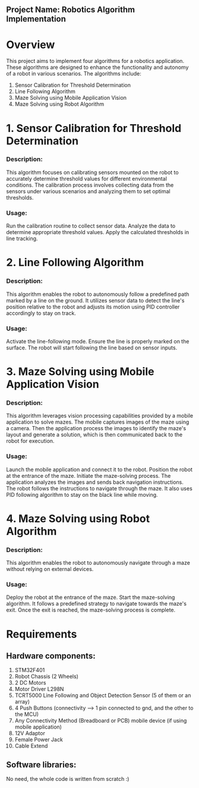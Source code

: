 ## Project Name: Robotics Algorithm Implementation

# Overview
This project aims to implement four algorithms for a robotics application. These algorithms are designed to enhance the functionality and autonomy of a robot in various scenarios. The algorithms include:
 1. Sensor Calibration for Threshold Determination
 2. Line Following Algorithm
 3. Maze Solving using Mobile Application Vision
 4. Maze Solving using Robot Algorithm

# 1. Sensor Calibration for Threshold Determination
### Description:
This algorithm focuses on calibrating sensors mounted on the robot to accurately determine threshold values for different environmental conditions. The calibration process involves collecting data from the sensors under various scenarios and analyzing them to set optimal thresholds.
### Usage:
Run the calibration routine to collect sensor data.
Analyze the data to determine appropriate threshold values.
Apply the calculated thresholds in line tracking.

# 2. Line Following Algorithm
### Description:
This algorithm enables the robot to autonomously follow a predefined path marked by a line on the ground. It utilizes sensor data to detect the line's position relative to the robot and adjusts its motion using PID controller accordingly to stay on track.
### Usage:
Activate the line-following mode.
Ensure the line is properly marked on the surface.
The robot will start following the line based on sensor inputs.

# 3. Maze Solving using Mobile Application Vision
### Description:
This algorithm leverages vision processing capabilities provided by a mobile application to solve mazes. The mobile captures images of the maze using a camera. Then the application process the images to identify the maze's layout and generate a solution, which is then communicated back to the robot for execution.
### Usage:
Launch the mobile application and connect it to the robot.
Position the robot at the entrance of the maze.
Initiate the maze-solving process.
The application analyzes the images and sends back navigation instructions.
The robot follows the instructions to navigate through the maze.
It also uses PID following algorithm to stay on the black line while moving.

# 4. Maze Solving using Robot Algorithm
### Description:
This algorithm enables the robot to autonomously navigate through a maze without relying on external devices.
### Usage:
Deploy the robot at the entrance of the maze.
Start the maze-solving algorithm.
It follows a predefined strategy to navigate towards the maze's exit.
Once the exit is reached, the maze-solving process is complete.

# Requirements
## Hardware components:
 1. STM32F401
 2. Robot Chassis (2 Wheels)
 3. 2 DC Motors
 4. Motor Driver L298N
 5. TCRT5000 Line Following and Object Detection Sensor (5 of them or an array)
 6. 4 Push Buttons (connectivity --> 1 pin connected to gnd, and the other to the MCU)
 7. Any Connectivity Method (Breadboard or PCB) mobile device (if using mobile application)
 8. 12V Adaptor
 9. Female Power Jack
 10. Cable Extend
## Software libraries:
No need, the whole code is written from scratch :)
